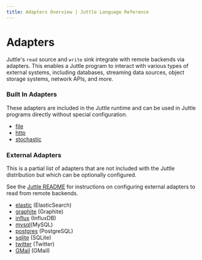 ```yaml
---
title: Adapters Overview | Juttle Language Reference
---
```


# Adapters

Juttle's `read` source and `write` sink integrate with remote backends via adapters. This enables a Juttle program to interact with various types of external systems, including databases, streaming data sources, object storage systems, network APIs, and more.

### Built In Adapters

These adapters are included in the Juttle runtime and can be used in Juttle programs directly without special configuration.

* [file](../adapters/file.md)
* [http](../adapters/http.md)
* [stochastic](../adapters/stochastic.md)

### External Adapters

This is a partial list of adapters that are not included with the Juttle distribution but which can be optionally configured.

See the [Juttle README](https://github.com/juttle/juttle) for instructions on configuring external adapters to read from remote backends.

* [elastic](https://github.com/juttle/juttle-elastic-adapter) (ElasticSearch)
* [graphite](https://github.com/juttle/juttle-graphite-adapter) (Graphite)
* [influx](https://github.com/juttle/juttle-influx-adapter) (InfluxDB)
* [mysql](https://github.com/juttle/juttle-mysql-adapter)(MySQL)
* [postgres](https://github.com/juttle/juttle-postgres-adapter) (PostgreSQL)
* [sqlite](https://github.com/juttle/juttle-sqlite-adapter) (SQLite)
* [twitter](https://github.com/juttle/juttle-twitter-adapter) (Twitter)
* [GMail](https://github.com/juttle/juttle-gmail-adapter/) (GMail)
